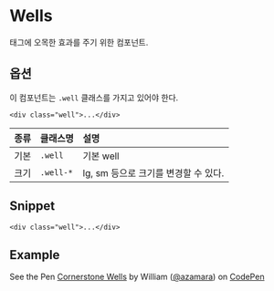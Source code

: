 <!--
{
    "id": 4220,
    "title": "Wells",
    "outline": "태그에 오목한 효과를 주기 위한 컴포넌트.",
    "tags": ["widget", "component"],
    "order": [4, 2, 20],
    "thumbnail": "4.2.20.wells.png"
}
-->

# Wells
태그에 오목한 효과를 주기 위한 컴포넌트.

## 옵션
이 컴포넌트는 `.well` 클래스를 가지고 있어야 한다.
```
<div class="well">...</div>
```

종류 | 클래스명 | 설명
:-- | :-- | :--
기본 | `.well` | 기본 well
크기 | `.well-*` | lg, sm 등으로 크기를 변경할 수 있다.


## Snippet
```
<div class="well">...</div>
```

## Example
<p data-height="268" data-theme-id="1127" data-slug-hash="EnlxA" data-user="azamara" data-default-tab="result" class='codepen'>See the Pen <a href='http://codepen.io/azamara/pen/EnlxA'>Cornerstone Wells</a> by William (<a href='http://codepen.io/azamara'>@azamara</a>) on <a href='http://codepen.io'>CodePen</a></p>
<script async src="http://codepen.io/assets/embed/ei.js"></script>